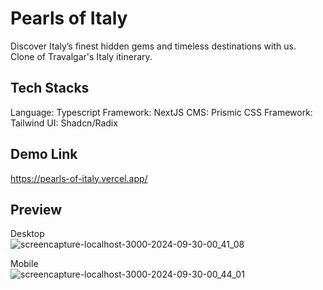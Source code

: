 # Pearls of Italy

Discover Italy’s finest hidden gems and timeless destinations with us.  
Clone of Travalgar's Italy itinerary.

## Tech Stacks

Language: Typescript
Framework: NextJS
CMS: Prismic
CSS Framework: Tailwind
UI: Shadcn/Radix

## Demo Link

https://pearls-of-italy.vercel.app/

## Preview

Desktop  
![screencapture-localhost-3000-2024-09-30-00_41_08](https://github.com/user-attachments/assets/24b9218c-d98d-4dd2-a51e-28d11d62632e)

Mobile  
![screencapture-localhost-3000-2024-09-30-00_44_01](https://github.com/user-attachments/assets/6c82ce14-7a37-4269-b2d0-4270e35acb53)
